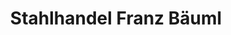 ---
title: "Stahlhandel Franz Bäuml"
url: /ebermannsdorf/stahlhandel-franz-baeuml/
shop: Basteln
---